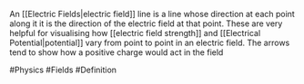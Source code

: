 An [[Electric Fields|electric field]] line is a line whose direction at each point along it it is the direction of the electric field at that point. These are very helpful for visualising how [[electric field strength]] and [[Electrical Potential|potential]] vary from point to point in an electric field. The arrows tend to show how a positive charge would act in the field

#Physics #Fields #Definition